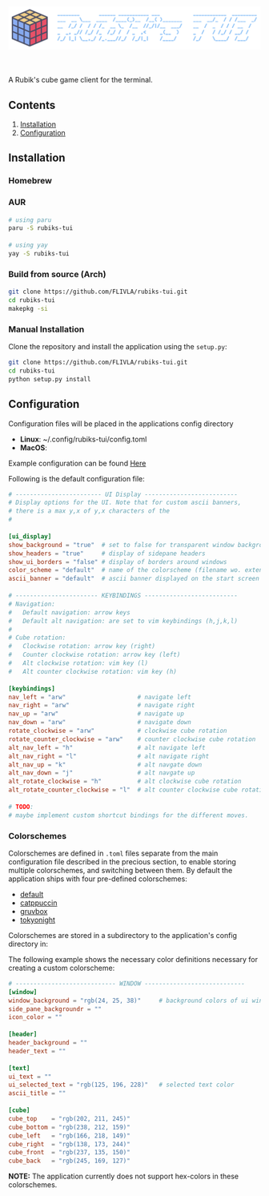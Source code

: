 <br/>
<div align="center">
  <img src=".assets/logo.png"/>
</div>
<br/>
<br/>

A Rubik's cube game client for the terminal.

## Contents

1. [Installation](#installation)
3. [Configuration](#configuration)

## Installation

### Homebrew

### AUR

```bash
# using paru
paru -S rubiks-tui

# using yay
yay -S rubiks-tui
```

### Build from source (Arch)

```bash
git clone https://github.com/FLIVLA/rubiks-tui.git
cd rubiks-tui
makepkg -si
```

### Manual Installation

Clone the repository and install the application using the `setup.py`:

```bash
git clone https://github.com/FLIVLA/rubiks-tui.git
cd rubiks-tui
python setup.py install
```


## Configuration

Configuration files will be placed in the applications config directory

- **Linux**: ~/.config/rubiks-tui/config.toml
- **MacOS**:

Example configuration can be found [Here]("")

Following is the default configuration file:

```toml
# ------------------------ UI Display --------------------------
# Display options for the UI. Note that for custom ascii banners,
# there is a max y,x of y,x characters of the 
# 

[ui_display]
show_background = "true"  # set to false for transparent window background
show_headers = "true"     # display of sidepane headers
show_ui_borders = "false" # display of borders around windows
color_scheme = "default"  # name of the colorscheme (filename wo. extension)
ascii_banner = "default"  # ascii banner displayed on the start screen

# ----------------------- KEYBINDINGS --------------------------
# Navigation:
#   Default navigation: arrow keys 
#   Default alt navigation: are set to vim keybindings (h,j,k,l)
#
# Cube rotation:
#   Clockwise rotation: arrow key (right)
#   Counter clockwise rotation: arrow key (left)
#   Alt clockwise rotation: vim key (l)
#   Alt counter clockwise rotation: vim key (h)

[keybindings]
nav_left = "arw"                    # navigate left
nav_right = "arw"                   # navigate right
nav_up = "arw"                      # navigate up
nav_down = "arw"                    # navigate down 
rotate_clockwise = "arw"            # clockwise cube rotation
rotate_counter_clockwise = "arw"    # counter clockwise cube rotation
alt_nav_left = "h"                  # alt navigate left
alt_nav_right = "l"                 # alt navigate right
alt_nav_up = "k"                    # alt navgate down
alt_nav_down = "j"                  # alt navgate up
alt_rotate_clockwise = "h"          # alt clockwise cube rotation
alt_rotate_counter_clockwise = "l"  # alt counter clockwise cube rotation

# TODO:
# maybe implement custom shortcut bindings for the different moves.
```

### Colorschemes

Colorschemes are defined in `.toml` files separate from the main configuration file described in the precious section, to enable storing multiple colorschemes, and switching between them. By default the application ships with four pre-defined colorschemes:

- [default]()
- [catppuccin]()
- [gruvbox]()
- [tokyonight]()

Colorschemes are stored in a subdirectory to the application's config directory in:


The following example shows the necessary color definitions necessary for creating a custom colorscheme:

```toml
# ---------------------------- WINDOW ----------------------------
[window]
window_background = "rgb(24, 25, 38)"     # background colors of ui windows
side_pane_backgroundr = ""
icon_color = ""

[header]
header_background = ""
header_text = ""

[text]
ui_text = ""
ui_selected_text = "rgb(125, 196, 228)"   # selected text color
ascii_title = ""

[cube]
cube_top    = "rgb(202, 211, 245)" 
cube_bottom = "rgb(238, 212, 159)"
cube_left   = "rgb(166, 218, 149)"
cube_right  = "rgb(138, 173, 244)"
cube_front  = "rgb(237, 135, 150)"
cube_back   = "rgb(245, 169, 127)"
```

**NOTE:** The application currently does not support hex-colors in these colorschemes.


